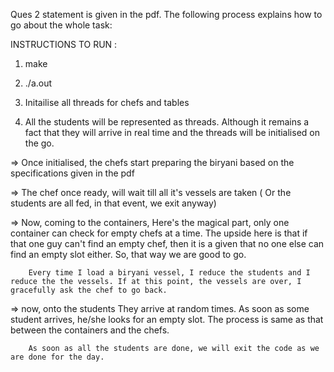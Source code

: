 Ques 2 statement is given in the pdf. The following process explains how to go about the whole task:


INSTRUCTIONS TO RUN :

1. make
2. ./a.out

1. Initailise all threads for chefs and tables
2. All the students will be represented as threads. Although it remains a fact that they will arrive in real time and the threads will be initialised on the go.

=> Once initialised, the chefs start preparing the biryani based on the specifications given in the pdf

=> The chef once ready, will wait till all it's vessels are taken ( Or the students are all fed, in that event, we exit anyway)

=> Now, coming to the containers, 
        Here's the magical part, only one container can check for empty chefs at a time. The upside here is that if that one guy can't find an empty chef, then it is a given that no one else can find an empty slot either.  So, that way we are good to go.

        Every time I load a biryani vessel, I reduce the students and I reduce the the vessels. If at this point, the vessels are over, I gracefully ask the chef to go back. 

=> now, onto the students
        They arrive at random times. As soon as some student arrives, he/she looks for an empty slot. The process is same as that between the containers and the chefs.

        As soon as all the students are done, we will exit the code as we are done for the day.
